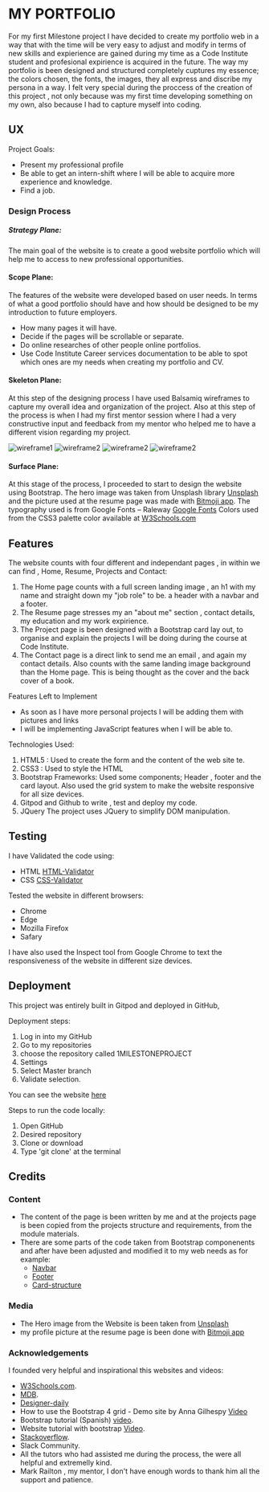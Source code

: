 # MY PORTFOLIO #

For my first Milestone project I have decided to create my portfolio web in a way that with the time will be very easy to adjust and modify in terms of
new skills and expierience are gained during my time as a Code Institute student and profesional expirience is acquired in the future.
The way my portfolio is been designed and structured completely cuptures my essence; the colors chosen, the fonts, the images, 
they all express and discribe my persona in a way.
I felt very special during the proccess of the creation of this project , not only because was my first time developing something on my own, also
because I had to capture myself into coding.


 
## UX ##

Project Goals:
 * Present my professional profile 
 * Be able to get an intern-shift where I will be able to acquire more experience and  knowledge.
 * Find a job.

### Design Process ###

##### Strategy Plane: ####

The main goal of the website is to create a good website portfolio which will help me to access to new professional opportunities.

#### Scope Plane: ####

The features of the website were developed based on user needs. In terms of what a good portfolio should have and how should be designed to be my introduction to future employers.
 * How many pages it will have.
 * Decide if the pages will be scrollable or separate.
 * Do online researches of other people online portfolios.
 * Use Code Institute Career services documentation to be able to spot which ones are my needs when creating my portfolio and CV.

#### Skeleton Plane: #### 

At this step of the designing process I have used Balsamiq wireframes to capture my overall idea and organization of the project.
Also at this step of the process is when I had my first mentor session where I had a very constructive input and feedback from my mentor who helped me to have a different vision regarding my project. 

   <img src="assets/images/wf1.png" alt="wireframe1"/>
   <img src="assets/images/wf2.png" alt="wireframe2"/> 
   <img src="assets/images/wf3.png" alt="wireframe2"/>  
   <img src="assets/images/wf4.png" alt="wireframe2"/>  
   

 
#### Surface Plane: ####

At this stage of the process, I proceeded to start to design the website using Bootstrap. 
The hero image was taken from Unsplash library [Unsplash](https://unsplash.com/) and the picture used at the resume page was made with [Bitmoji app](https://www.bitmoji.com/).
The typography used is from Google Fonts – Raleway [Google Fonts](https://fonts.google.com/)
Colors used from the CSS3 palette color available at [W3Schools.com](https://www.w3schools.com/cssref/css_colors.asp)

## Features ##

The website counts with four different and independant pages , in within we can find , Home, Resume, Projects and Contact:

1. The Home page counts with a full screen landing image , an h1 with my name and straight down my "job role" to be. 
a header with a navbar and a footer. 
2. The Resume page stresses my an "about me" section , contact details, my education and my work expirience. 
3. The Project page is been designed with a Bootstrap card lay out, to organise and explain the projects I will be doing during the course
at Code Institute.
4. The Contact page is a direct link to send me an email , and again my contact details. Also counts with the same landing image background than the Home page. 
This is being thought as the cover and the back cover of a book. 

Features Left to Implement

* As soon as I have more personal projects I will be adding them with pictures and links
* I will be implementing JavaScript features when I will be able to.

Technologies Used:
 1. HTML5 : Used to create the form and the content of the web site
	te.
 2.	CSS3 : Used to style the HTML
 3. Bootstrap Frameworks: Used some components; Header , footer and the card layout. 
    Also used the grid system to make the website responsive for all size devices.
 4. Gitpod and Github to write , test and deploy my code. 
 5. JQuery The project uses JQuery to simplify DOM manipulation.
    

## Testing ##

I have Validated the code using: 
 * HTML   [HTML-Validator](https://validator.w3.org/#validate_by_input)
 * CSS    [CSS-Validator](https://jigsaw.w3.org/css-validator/#validate_by_input)

Tested the website in different browsers:    
* Chrome
* Edge
* Mozilla Firefox 
* Safary
    
I have also used the Inspect tool from Google Chrome to text the responsiveness of the website in different size devices. 


## Deployment ## 

This project was entirely built in Gitpod and deployed in GitHub,

Deployment steps:

1. Log in into my GitHub 
2. Go to my repositories
3. choose the repository called 1MILESTONEPROJECT
4. Settings
5. Select Master branch
6. Validate selection.

You can see the website [here](https://sarasanchezz.github.io/1MilestoneProject/)

Steps to run the code locally:

1. Open GitHub
2. Desired repository
3. Clone or download 
4. Type 'git clone' at the terminal

## Credits ## 

### Content ###
- The content of the page is been written by me and at the projects page is been copied from the projects structure and requirements, from the module materials.
- There are some parts of the code taken from Bootstrap componenents and after have been adjusted and modified it 
 to my web needs as for example:
    - [Navbar](https://getbootstrap.com/docs/4.5/components/navbar/)
    - [Footer](https://getbootstrap.com/docs/4.5/components/card/#header-and-footer)
    - [Card-structure](https://getbootstrap.com/docs/4.5/components/card/)
### Media ### 
- The Hero image from the Website is been taken from [Unsplash](https://unsplash.com/)
- my profile picture at the resume page is been done with [Bitmoji app](https://www.bitmoji.com/)

### Acknowledgements ### 
I  founded very helpful and inspirational this websites and videos:
- [W3Schools.com](https://www.w3schools.com/cssref/css_colors.asp).
- [MDB](https://mdbootstrap.com/).
- [Designer-daily](https://www.designer-daily.com/portfolio-desig-10009)
- How to use the Bootstrap 4 grid - Demo site by Anna Gilhespy [Video](https://www.youtube.com/watch?v=zDpCejbl1sU)
- Bootstrap tutorial (Spanish) [video](https://www.youtube.com/watch?v=59pex8k8Xr8).
- Website tutorial with bootstrap [Video](https://www.youtube.com/watch?v=9cKsq14Kfsw).
- [Stackoverflow](https://stackoverflow.com/).
- Slack Community. 
- All the tutors who had assisted me during the process, the were all helpful and extremelly kind.
- Mark Railton , my mentor, I don't have enough words to thank him all the support and patience.